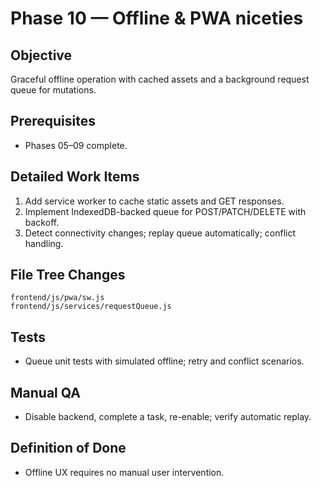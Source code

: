 # Phase 10 — Offline & PWA niceties
## Objective
Graceful offline operation with cached assets and a background request queue for mutations.

## Prerequisites
- Phases 05–09 complete.

## Detailed Work Items
1. Add service worker to cache static assets and GET responses.
2. Implement IndexedDB-backed queue for POST/PATCH/DELETE with backoff.
3. Detect connectivity changes; replay queue automatically; conflict handling.

## File Tree Changes
```
frontend/js/pwa/sw.js
frontend/js/services/requestQueue.js
```

## Tests
- Queue unit tests with simulated offline; retry and conflict scenarios.

## Manual QA
- Disable backend, complete a task, re-enable; verify automatic replay.

## Definition of Done
- Offline UX requires no manual user intervention.
